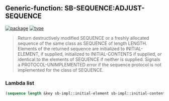 ## Generic-function: SB-SEQUENCE:ADJUST-SEQUENCE
[![package](https://img.shields.io/badge/Package-SB--SEQUENCE-5f9ea0.svg?style=social&colorA=999999)](../) [![type](https://img.shields.io/badge/Type-Generic--Function-5f9ea0.svg?style=social&colorA=999999)](../#generic-function) 

> Return destructively modified SEQUENCE or a freshly allocated
> sequence of the same class as SEQUENCE of length LENGTH. Elements
> of the returned sequence are initialized to INITIAL-ELEMENT, if
> supplied, initialized to INITIAL-CONTENTS if supplied, or identical
> to the elements of SEQUENCE if neither is supplied. Signals a
> PROTOCOL-UNIMPLEMENTED error if the sequence protocol is not
> implemented for the class of SEQUENCE.

### Lambda list
```cl
(sequence length &key sb-impl::initial-element sb-impl::initial-contents)
```
